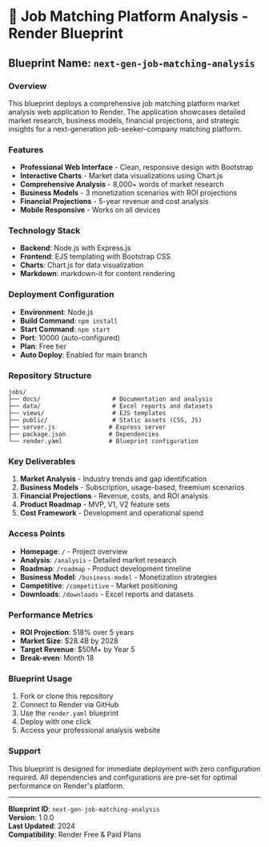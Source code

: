 # 🚀 Job Matching Platform Analysis - Render Blueprint

## Blueprint Name: `next-gen-job-matching-analysis`

### Overview
This blueprint deploys a comprehensive job matching platform market analysis web application to Render. The application showcases detailed market research, business models, financial projections, and strategic insights for a next-generation job-seeker–company matching platform.

### Features
- **Professional Web Interface** - Clean, responsive design with Bootstrap
- **Interactive Charts** - Market data visualizations using Chart.js
- **Comprehensive Analysis** - 8,000+ words of market research
- **Business Models** - 3 monetization scenarios with ROI projections
- **Financial Projections** - 5-year revenue and cost analysis
- **Mobile Responsive** - Works on all devices

### Technology Stack
- **Backend**: Node.js with Express.js
- **Frontend**: EJS templating with Bootstrap CSS
- **Charts**: Chart.js for data visualization
- **Markdown**: markdown-it for content rendering

### Deployment Configuration
- **Environment**: Node.js
- **Build Command**: `npm install`
- **Start Command**: `npm start`
- **Port**: 10000 (auto-configured)
- **Plan**: Free tier
- **Auto Deploy**: Enabled for main branch

### Repository Structure
```
jobs/
├── docs/                    # Documentation and analysis
├── data/                    # Excel reports and datasets
├── views/                   # EJS templates
├── public/                  # Static assets (CSS, JS)
├── server.js               # Express server
├── package.json            # Dependencies
└── render.yaml             # Blueprint configuration
```

### Key Deliverables
1. **Market Analysis** - Industry trends and gap identification
2. **Business Models** - Subscription, usage-based, freemium scenarios
3. **Financial Projections** - Revenue, costs, and ROI analysis
4. **Product Roadmap** - MVP, V1, V2 feature sets
5. **Cost Framework** - Development and operational spend

### Access Points
- **Homepage**: `/` - Project overview
- **Analysis**: `/analysis` - Detailed market research
- **Roadmap**: `/roadmap` - Product development timeline
- **Business Model**: `/business-model` - Monetization strategies
- **Competitive**: `/competitive` - Market positioning
- **Downloads**: `/downloads` - Excel reports and datasets

### Performance Metrics
- **ROI Projection**: 518% over 5 years
- **Market Size**: $28.4B by 2028
- **Target Revenue**: $50M+ by Year 5
- **Break-even**: Month 18

### Blueprint Usage
1. Fork or clone this repository
2. Connect to Render via GitHub
3. Use the `render.yaml` blueprint
4. Deploy with one click
5. Access your professional analysis website

### Support
This blueprint is designed for immediate deployment with zero configuration required. All dependencies and configurations are pre-set for optimal performance on Render's platform.

---
**Blueprint ID**: `next-gen-job-matching-analysis`  
**Version**: 1.0.0  
**Last Updated**: 2024  
**Compatibility**: Render Free & Paid Plans